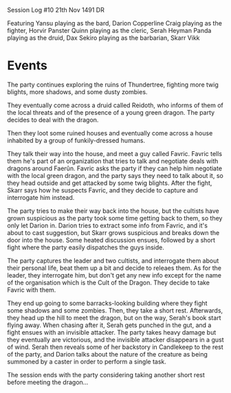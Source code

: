 Session Log #10
21th Nov 1491 DR

Featuring
Yansu playing as the bard, Darion Copperline
Craig playing as the fighter, Horvir Panster
Quinn playing as the cleric, Serah Heyman
Panda playing as the druid, Dax
Sekiro playing as the barbarian, Skarr Vikk

# Events

The party continues exploring the ruins of Thundertree, fighting more twig blights, more shadows, and some dusty zombies. 

They eventually come across a druid called Reidoth, who informs of them of the local threats and of the presence of a young green dragon. The party decides to deal with the dragon.

Then they loot some ruined houses and eventually come across a house inhabited by a group of funkily-dressed humans.

They talk their way into the house, and meet a guy called Favric. Favric tells them he's part of an organization that tries to talk and negotiate deals with dragons around Faerûn. Favric asks the party if they can help him negotiate with the local green dragon, and the party says they need to talk about it, so they head outside and get attacked by some twig blights. After the fight, Skarr says how he suspects Favric, and they decide to capture and interrogate him instead. 

The party tries to make their way back into the house, but the cultists have grown suspicious as the party took some time getting back to them, so they only let Darion in. Darion tries to extract some info from Favric, and it's about to cast suggestion, but Skarr grows suspicious and breaks down the door into the house. Some heated discussion ensues, followed by a short fight where the party easily dispatches the guys inside.

The party captures the leader and two cultists, and interrogate them about their personal life, beat them up a bit and decide to releaes them. As for the leader, they interrogate him, but don't get any new info except for the name of the organisation which is the Cult of the Dragon. They decide to take Favric with them.

They end up going to some barracks-looking building where they fight some shadows and some zombies. Then, they take a short rest. Afterwards, they head up the hill to meet the dragon, but on the way, Serah's book start flying away. When chasing after it, Serah gets punched in the gut, and a fight ensues with an invisible attacker. The party takes heavy damage but they eventually are victorious, and the invisible attacker disappears in a gust of wind. Serah then reveals some of her backstory in Candlekeep to the rest of the party, and Darion talks about the nature of the creature as being summoned by a caster in order to perform a single task.

The session ends with the party considering taking another short rest before meeting the dragon...





